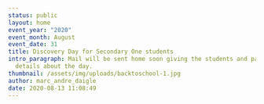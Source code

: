 ```yaml
---
status: public
layout: home
event_year: "2020"
event_month: August
event_date: 31
title: Discovery Day for Secondary One students
intro_paragraph: Mail will be sent home soon giving the students and parents
  details about the day.
thumbnail: /assets/img/uploads/backtoschool-1.jpg
author: marc_andre_daigle
date: 2020-08-13 11:08:49
---
```

